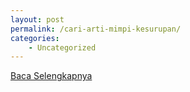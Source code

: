 ```yaml
---
layout: post
permalink: /cari-arti-mimpi-kesurupan/
categories:
    - Uncategorized
---
```


[Baca Selengkapnya](/08)